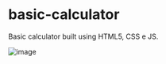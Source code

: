 # basic-calculator
Basic calculator built using HTML5, CSS e JS.


![image](https://user-images.githubusercontent.com/96994158/163452349-bc281d5b-ee3a-4856-83e8-0eb8cd497e59.png)

